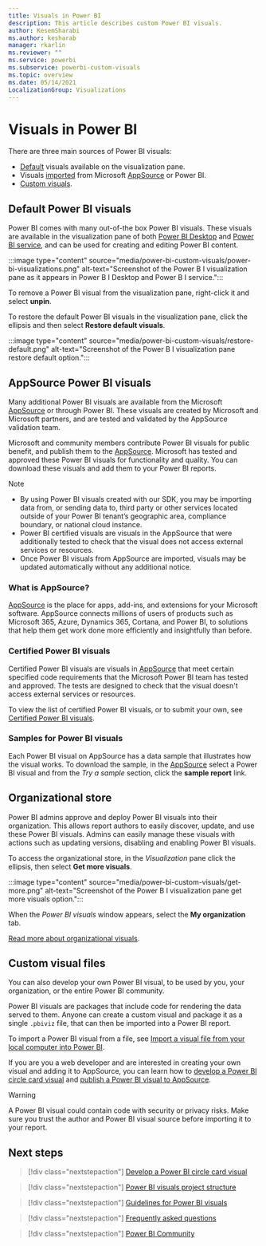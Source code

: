 ```yaml
---
title: Visuals in Power BI
description: This article describes custom Power BI visuals.
author: KesemSharabi
ms.author: kesharab
manager: rkarlin
ms.reviewer: ""
ms.service: powerbi
ms.subservice: powerbi-custom-visuals
ms.topic: overview
ms.date: 05/14/2021
LocalizationGroup: Visualizations
---
```


# Visuals in Power BI

There are three main sources of Power BI visuals:

* [Default](#default-power-bi-visuals) visuals available on the visualization pane.
* Visuals [imported](#appsource-power-bi-visuals) from Microsoft [AppSource](https://nam06.safelinks.protection.outlook.com/?url=https%3A%2F%2Fappsource.microsoft.com%2Fen-us%2Fmarketplace%2Fapps%3Fpage%3D1%26product%3Dpower-bi-visuals&data=02%7C01%7CKesem.Sharabi%40microsoft.com%7C6d9286afacb3468d4cde08d740b76694%7C72f988bf86f141af91ab2d7cd011db47%7C1%7C0%7C637049028749147718&sdata=igWm0e1vXdgGcbyvngQBrHQVAkahPnxPC1ZhUPntGI8%3D&reserved=0) or Power BI.
* [Custom visuals](#custom-visual-files).

## Default Power BI visuals

Power BI comes with many out-of-the box Power BI visuals. These visuals are available in the visualization pane of both [Power BI Desktop](https://powerbi.microsoft.com/desktop/) and [Power BI service](https://app.powerbi.com), and can be used for creating and editing Power BI content.

:::image type="content" source="media/power-bi-custom-visuals/power-bi-visualizations.png" alt-text="Screenshot of the Power B I visualization pane as it appears in Power B I Desktop and Power B I service.":::

To remove a Power BI visual from the visualization pane, right-click it and select **unpin**.

To restore the default Power BI visuals in the visualization pane, click the ellipsis and then select **Restore default visuals**.

:::image type="content" source="media/power-bi-custom-visuals/restore-default.png" alt-text="Screenshot of the Power B I visualization pane restore default option.":::

## AppSource Power BI visuals

Many additional Power BI visuals are available from the Microsoft [AppSource](https://nam06.safelinks.protection.outlook.com/?url=https%3A%2F%2Fappsource.microsoft.com%2Fen-us%2Fmarketplace%2Fapps%3Fpage%3D1%26product%3Dpower-bi-visuals&data=02%7C01%7CKesem.Sharabi%40microsoft.com%7C6d9286afacb3468d4cde08d740b76694%7C72f988bf86f141af91ab2d7cd011db47%7C1%7C0%7C637049028749147718&sdata=igWm0e1vXdgGcbyvngQBrHQVAkahPnxPC1ZhUPntGI8%3D&reserved=0) or through Power BI. These visuals are created by Microsoft and Microsoft partners, and are tested and validated by the AppSource validation team.

Microsoft and community members contribute Power BI visuals for public benefit, and publish them to the [AppSource](https://appsource.microsoft.com/marketplace/apps?product=power-bi-visuals). Microsoft has tested and approved these Power BI visuals for functionality and quality. You can download these visuals and add them to your Power BI reports.

>[!NOTE]
>
> * By using Power BI visuals created with our SDK, you may be importing data from, or sending data to, third party or other services located outside of your Power BI tenant’s geographic area, compliance boundary, or national cloud instance.
> * Power BI certified visuals are visuals in the AppSource that were additionally tested to check that the visual does not access external services or resources.
> * Once Power BI visuals from AppSource are imported, visuals may be updated automatically without any additional notice.

### What is AppSource?

[AppSource](https://appsource.microsoft.com/marketplace/apps?product=power-bi-visuals) is the place for apps, add-ins, and extensions for your Microsoft software. AppSource connects millions of users of products such as Microsoft 365, Azure, Dynamics 365, Cortana, and Power BI, to solutions that help them get work done more efficiently and insightfully than before.

### Certified Power BI visuals

Certified Power BI visuals are visuals in [AppSource](https://nam06.safelinks.protection.outlook.com/?url=https%3A%2F%2Fappsource.microsoft.com%2Fen-us%2Fmarketplace%2Fapps%3Fpage%3D1%26product%3Dpower-bi-visuals&data=02%7C01%7CKesem.Sharabi%40microsoft.com%7C6d9286afacb3468d4cde08d740b76694%7C72f988bf86f141af91ab2d7cd011db47%7C1%7C0%7C637049028749147718&sdata=igWm0e1vXdgGcbyvngQBrHQVAkahPnxPC1ZhUPntGI8%3D&reserved=0) that meet certain specified code requirements that the Microsoft Power BI team has tested and approved. The tests are designed to check that the visual doesn't access external services or resources.

To view the list of certified Power BI visuals, or to submit your own, see [Certified Power BI visuals](power-bi-custom-visuals-certified.md).

### Samples for Power BI visuals

Each Power BI visual on AppSource has a data sample that illustrates how the visual works. To download the sample, in the [AppSource](https://nam06.safelinks.protection.outlook.com/?url=https%3A%2F%2Fappsource.microsoft.com%2Fen-us%2Fmarketplace%2Fapps%3Fpage%3D1%26product%3Dpower-bi-visuals&data=02%7C01%7CKesem.Sharabi%40microsoft.com%7C6d9286afacb3468d4cde08d740b76694%7C72f988bf86f141af91ab2d7cd011db47%7C1%7C0%7C637049028749147718&sdata=igWm0e1vXdgGcbyvngQBrHQVAkahPnxPC1ZhUPntGI8%3D&reserved=0) select a Power BI visual and from the *Try a sample* section, click the **sample report** link.

## Organizational store

Power BI admins approve and deploy Power BI visuals into their organization. This allows report authors to easily discover, update, and use these Power BI visuals. Admins can easily manage these visuals with actions such as updating versions, disabling and enabling Power BI visuals.

To access the organizational store, in the *Visualization* pane click the ellipsis, then select **Get more visuals**.

:::image type="content" source="media/power-bi-custom-visuals/get-more.png" alt-text="Screenshot of the Power B I visualization pane get more visuals option.":::

When the *Power BI visuals* window appears, select the **My organization** tab.

[Read more about organizational visuals](power-bi-custom-visuals-organization.md).

## Custom visual files

You can also develop your own Power BI visual, to be used by you, your organization, or the entire Power BI community.

Power BI visuals are packages that include code for rendering the data served to them. Anyone can create a custom visual and package it as a single `.pbiviz` file, that can then be imported into a Power BI report.

To import a Power BI visual from a file, see [Import a visual file from your local computer into Power BI](import-visual.md#import-a-visual-file-from-your-local-computer-into-power-bi).

If you are you a web developer and are interested in creating your own visual and adding it to AppSource, you can learn how to [develop a Power BI circle card visual](develop-circle-card.md) and [publish a Power BI visual to AppSource](office-store.md).

> [!WARNING]
> A Power BI visual could contain code with security or privacy risks. Make sure you trust the author and Power BI visual source before importing it to your report.

## Next steps

>[!div class="nextstepaction"]
>[Develop a Power BI circle card visual](develop-circle-card.md)

>[!div class="nextstepaction"]
>[Power BI visuals project structure](visual-project-structure.md)

>[!div class="nextstepaction"]
>[Guidelines for Power BI visuals](guidelines-powerbi-visuals.md)

>[!div class="nextstepaction"]
>[Frequently asked questions](power-bi-custom-visuals-faq.yml)

>[!div class="nextstepaction"]
>[Power BI Community](https://community.powerbi.com/)
